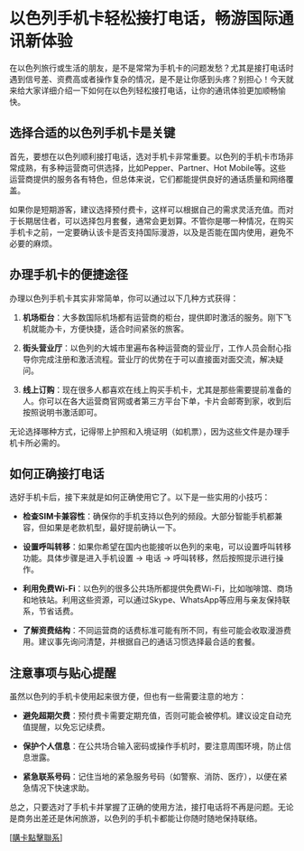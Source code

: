 # 以色列手机卡轻松接打电话，畅游国际通讯新体验

在以色列旅行或生活的朋友，是不是常常为手机卡的问题发愁？尤其是接打电话时遇到信号差、资费高或者操作复杂的情况，是不是让你感到头疼？别担心！今天就来给大家详细介绍一下如何在以色列轻松接打电话，让你的通讯体验更加顺畅愉快。

## 选择合适的以色列手机卡是关键

首先，要想在以色列顺利接打电话，选对手机卡非常重要。以色列的手机卡市场非常成熟，有多种运营商可供选择，比如Pepper、Partner、Hot Mobile等。这些运营商提供的服务各有特色，但总体来说，它们都能提供良好的通话质量和网络覆盖。

如果你是短期游客，建议选择预付费卡，这样可以根据自己的需求灵活充值。而对于长期居住者，可以选择包月套餐，通常会更划算。不管你是哪一种情况，在购买手机卡之前，一定要确认该卡是否支持国际漫游，以及是否能在国内使用，避免不必要的麻烦。

## 办理手机卡的便捷途径

办理以色列手机卡其实非常简单，你可以通过以下几种方式获得：

1. **机场柜台**：大多数国际机场都有运营商的柜台，提供即时激活的服务。刚下飞机就能办卡，方便快捷，适合时间紧张的旅客。

2. **街头营业厅**：以色列的大城市里遍布各种运营商的营业厅，工作人员会耐心指导你完成注册和激活流程。营业厅的优势在于可以直接面对面交流，解决疑问。

3. **线上订购**：现在很多人都喜欢在线上购买手机卡，尤其是那些需要提前准备的人。你可以在各大运营商官网或者第三方平台下单，卡片会邮寄到家，收到后按照说明书激活即可。

无论选择哪种方式，记得带上护照和入境证明（如机票），因为这些文件是办理手机卡所必需的。

## 如何正确接打电话

选好手机卡后，接下来就是如何正确使用它了。以下是一些实用的小技巧：

- **检查SIM卡兼容性**：确保你的手机支持以色列的频段。大部分智能手机都兼容，但如果是老款机型，最好提前确认一下。
  
- **设置呼叫转移**：如果你希望在国内也能接听以色列的来电，可以设置呼叫转移功能。具体步骤是进入手机设置 -> 电话 -> 呼叫转移，然后按照提示进行操作。

- **利用免费Wi-Fi**：以色列的很多公共场所都提供免费Wi-Fi，比如咖啡馆、商场和地铁站。利用这些资源，可以通过Skype、WhatsApp等应用与亲友保持联系，节省话费。

- **了解资费结构**：不同运营商的话费标准可能有所不同，有些可能会收取漫游费用。建议事先询问清楚，并根据自己的通话习惯选择最合适的套餐。

## 注意事项与贴心提醒

虽然以色列的手机卡使用起来很方便，但也有一些需要注意的地方：

- **避免超期欠费**：预付费卡需要定期充值，否则可能会被停机。建议设定自动充值提醒，以免忘记续费。

- **保护个人信息**：在公共场合输入密码或操作手机时，要注意周围环境，防止信息泄露。

- **紧急联系号码**：记住当地的紧急服务号码（如警察、消防、医疗），以便在紧急情况下快速求助。

总之，只要选对了手机卡并掌握了正确的使用方法，接打电话将不再是问题。无论是商务出差还是休闲旅游，以色列的手机卡都能让你随时随地保持联络。

[[購卡點擊聯系](https://t.me/s/esim1088)]